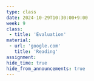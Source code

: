 ```yaml
---
type: class
date: 2024-10-29T10:30:00+9:00
week: 9
class:
 - title: 'Evaluation'
material:
 - url: 'google.com'
   title: 'Reading'
assignment: 
hide_time: true
hide_from_announcements: true
---
```

